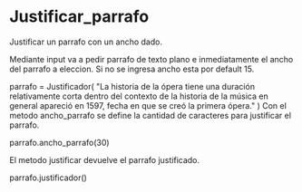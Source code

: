 # Justificar_parrafo

Justificar un parrafo con un ancho dado.

Mediante input va a pedir parrafo de texto plano e inmediatamente el ancho del parrafo a eleccion. Si no se ingresa ancho esta por default 15.

parrafo = Justificador(
"La historia de la ópera tiene una duración relativamente corta dentro del contexto de la historia de la música en general apareció en 1597, fecha en que se creó la primera ópera."
)
Con el metodo ancho_parrafo se define la cantidad de caracteres para justificar el parrafo.

parrafo.ancho_parrafo(30)

El metodo justificar devuelve el parrafo justificado.

parrafo.justificador()
